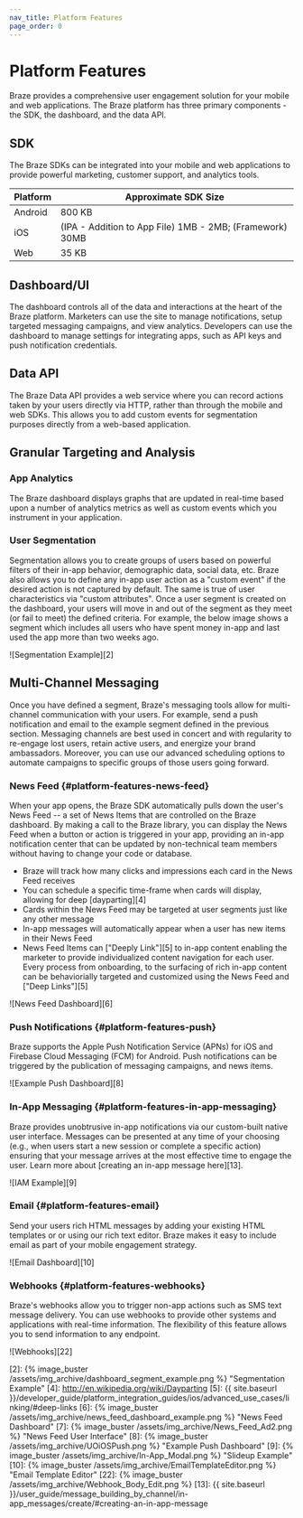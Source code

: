 ```yaml
---
nav_title: Platform Features
page_order: 0
---
```

# Platform Features

Braze provides a comprehensive user engagement solution for your mobile and web applications. The Braze platform has three primary components - the SDK, the dashboard, and the data API.

## SDK

The Braze SDKs can be integrated into your mobile and web applications to provide powerful marketing, customer support, and analytics tools.

| Platform | Approximate SDK Size |
|---|---|
| Android | 800 KB |
| iOS | (IPA - Addition to App File) 1MB - 2MB; (Framework) 30MB |
| Web | 35 KB |

## Dashboard/UI

The dashboard controls all of the data and interactions at the heart of the Braze platform. Marketers can use the site to manage notifications, setup targeted messaging campaigns, and view analytics. Developers can use the dashboard to manage settings for integrating apps, such as API keys and push notification credentials.

## Data API

The Braze Data API provides a web service where you can record actions taken by your users directly via HTTP, rather than through the mobile and web SDKs. This allows you to add custom events for segmentation purposes directly from a web-based application.

## Granular Targeting and Analysis

### App Analytics
The Braze dashboard displays graphs that are updated in real-time based upon a number of analytics metrics as well as custom events which you instrument in your application.

### User Segmentation

Segmentation allows you to create groups of users based on powerful filters of their in-app behavior, demographic data, social data, etc. Braze also allows you to define any in-app user action as a "custom event" if the desired action is not captured by default. The same is true of user characteristics via "custom attributes". Once a user segment is created on the dashboard, your users will move in and out of the segment as they meet (or fail to meet) the defined criteria. For example, the below image shows a segment which includes all users who have spent money in-app and last used the app more than two weeks ago.

![Segmentation Example][2]

## Multi-Channel Messaging

Once you have defined a segment, Braze's messaging tools allow for multi-channel communication with your users. For example, send a push notification and email to the example segment defined in the previous section. Messaging channels are best used in concert and with regularity to re-engage lost users, retain active users, and energize your brand ambassadors. Moreover, you can use our advanced scheduling options to automate campaigns to specific groups of those users going forward.

### News Feed {#platform-features-news-feed}

When your app opens, the Braze SDK automatically pulls down the user's News Feed -- a set of News Items that are controlled on the Braze dashboard. By making a call to the Braze library, you can display the News Feed when a button or action is triggered in your app, providing an in-app notification center that can be updated by non-technical team members without having to change your code or database.

- Braze will track how many clicks and impressions each card in the News Feed receives
- You can schedule a specific time-frame when cards will display, allowing for deep [dayparting][4]
- Cards within the News Feed may be targeted at user segments just like any other message
- In-app messages will automatically appear when a user has new items in their News Feed
- News Feed Items can ["Deeply Link"][5] to in-app content enabling the marketer to provide individualized content navigation for each user. Every process from onboarding, to the surfacing of rich in-app content can be behaviorially targeted and customized using the News Feed and ["Deep Links"][5]

![News Feed Dashboard][6]

### Push Notifications {#platform-features-push}

Braze supports the Apple Push Notification Service (APNs) for iOS and Firebase Cloud Messaging (FCM) for Android. Push notifications can be triggered by the publication of messaging campaigns, and news items.

![Example Push Dashboard][8]

### In-App Messaging {#platform-features-in-app-messaging}

Braze provides unobtrusive in-app notifications via our custom-built native user interface. Messages can be presented at any time of your choosing (e.g., when users start a new session or complete a specific action) ensuring that your message arrives at the most effective time to engage the user. Learn more about [creating an in-app message here][13].

![IAM Example][9]

### Email {#platform-features-email}

Send your users rich HTML messages by adding your existing HTML templates or or using our rich text editor. Braze makes it easy to include email as part of your mobile engagement strategy.

![Email Dashboard][10]

### Webhooks {#platform-features-webhooks}

Braze's webhooks allow you to trigger non-app actions such as SMS text message delivery. You can use webhooks to provide other systems and applications with real-time information. The flexibility of this feature allows you to send information to any endpoint.

![Webhooks][22]



[2]: {% image_buster /assets/img_archive/dashboard_segment_example.png %} "Segmentation Example"
[4]: http://en.wikipedia.org/wiki/Dayparting
[5]: {{ site.baseurl }}/developer_guide/platform_integration_guides/ios/advanced_use_cases/linking/#deep-links
[6]: {% image_buster /assets/img_archive/news_feed_dashboard_example.png %} "News Feed Dashboard"
[7]: {% image_buster /assets/img_archive/News_Feed_Ad2.png %} "News Feed User Interface"
[8]: {% image_buster /assets/img_archive/UOiOSPush.png %} "Example Push Dashboard"
[9]: {% image_buster /assets/img_archive/In-App_Modal.png %} "Slideup Example"
[10]: {% image_buster /assets/img_archive/EmailTemplateEditor.png %} "Email Template Editor"
[22]: {% image_buster /assets/img_archive/Webhook_Body_Edit.png %}
[13]: {{ site.baseurl }}/user_guide/message_building_by_channel/in-app_messages/create/#creating-an-in-app-message
